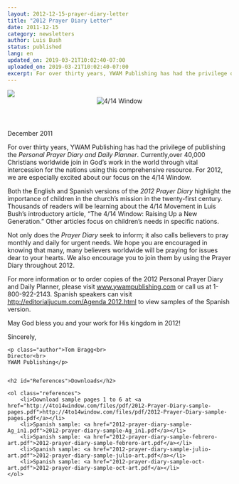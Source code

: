 ```yaml
---
layout: 2012-12-15-prayer-diary-letter
title: "2012 Prayer Diary Letter"
date: 2011-12-15
category: newsletters
author: Luis Bush
status: published
lang: en
updated_on: 2019-03-21T10:02:40-07:00
uploaded_on: 2019-03-21T10:02:40-07:00
excerpt: For over thirty years, YWAM Publishing has had the privilege of publishing the Personal Prayer Diary and Daily Planner. Currently,over 40,000 Christians worldwide join in God’s work in the world through vital intercession for the nations using this comprehensive resource. For 2012, we are especially excited about our focus on the 4/14 Window. Both the English and Spanish versions of the 2012 Prayer Diary highlight the importance of children in the church’s mission in the twenty-first century.
---
```

<article class="document-container" data-publication-date="{{page.date}}" data-uploaded-on="{{page.uploaded_on}}" data-updated-on="{{page.updated_on}}" data-category="{{page.category}}">
<div id="newsletter">
<aside>
	<img src="{{ site.baseurl }}/assets/newsletters/images/2011/12/15/icon_envelope.png">
</aside>
<header>
	<img alt="4/14 Window" src="{{ site.baseurl }}/assets/newsletters/images/2011/12/15/web_logo_v4_alternative.1.png">
</header>
<article>
	<p id="first-paragraph"><time datetime="2011-12">December 2011</time></p>
	<p>For over thirty years, YWAM Publishing has had the privilege of publishing the <em>Personal Prayer Diary and Daily Planner</em>. Currently,over 40,000 Christians worldwide join in God’s work in the world through vital intercession for the nations using this comprehensive resource. For 2012, we are especially excited about our focus on the 4/14 Window.</p>
	<p>Both the English and Spanish versions of the <em>2012 Prayer Diary</em> highlight the importance of children in the church’s mission in the twenty-first century. Thousands of readers will be learning about the 4/14 Movement in Luis Bush’s introductory article, “The 4/14 Window: Raising Up a New Generation.” Other articles focus on children’s needs in specific nations.</p>
	<p>Not only does the <em>Prayer Diary</em> seek to inform; it also calls believers to pray monthly and daily for urgent needs. We hope you are encouraged in knowing that many, many believers worldwide will be praying for issues dear to your hearts. We also encourage you to join them by using the Prayer Diary throughout 2012.</p>
	<p>For more information or to order copies of the 2012 Personal Prayer Diary and Daily Planner, please visit <a href="www.ywampublishing.com">www.ywampublishing.com</a> or call us at 1-800-922-2143. Spanish speakers can visit <a href="http://editorialjucum.com/Agenda 2012.html">http://editorialjucum.com/Agenda 2012.html</a> to view samples of the Spanish version.</p>
	<p>May God bless you and your work for His kingdom in 2012!</p>
	<p>Sincerely,</p>

	<p class="author">Tom Bragg<br>
	Director<br>
	YWAM Publishing</p>


	<h2 id="References">Downloads</h2>

	<ol class="references">
		<li>Download sample pages 1 to 6 at <a href="http://4to14window.com/files/pdf/2012-Prayer-Diary-sample-pages.pdf">http://4to14window.com/files/pdf/2012-Prayer-Diary-sample-pages.pdf</a></li>
		<li>Spanish sample: <a href="2012-prayer-diary-sample-Ag_in1.pdf">2012-prayer-diary-sample-Ag_in1.pdf</a></li>
		<li>Spanish sample: <a href="2012-prayer-diary-sample-febrero-art.pdf">2012-prayer-diary-sample-febrero-art.pdf</a></li>
		<li>Spanish sample: <a href="2012-prayer-diary-sample-julio-art.pdf">2012-prayer-diary-sample-julio-art.pdf</a></li>
		<li>Spanish sample: <a href="2012-prayer-diary-sample-oct-art.pdf">2012-prayer-diary-sample-oct-art.pdf</a></li>
	</ol>
</article>

</div>
</article>
